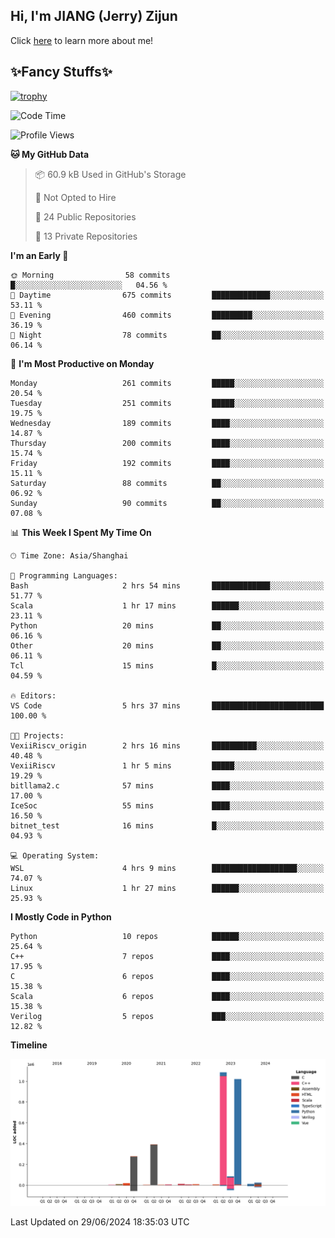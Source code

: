 ## Hi, I'm JIANG (Jerry) Zijun

Click [here](https://jzjerry.github.io/about/) to learn more about me!

## ✨Fancy Stuffs✨
[![trophy](https://github-profile-trophy.vercel.app/?username=jzjerry&theme=onedark)](https://github.com/ryo-ma/github-profile-trophy)
<!--START_SECTION:waka-->
![Code Time](http://img.shields.io/badge/Code%20Time-545%20hrs%2028%20mins-blue)

![Profile Views](http://img.shields.io/badge/Profile%20Views-0-blue)

**🐱 My GitHub Data** 

> 📦 60.9 kB Used in GitHub's Storage 
 > 
> 🚫 Not Opted to Hire
 > 
> 📜 24 Public Repositories 
 > 
> 🔑 13 Private Repositories 
 > 
**I'm an Early 🐤** 

```text
🌞 Morning                58 commits          █░░░░░░░░░░░░░░░░░░░░░░░░   04.56 % 
🌆 Daytime                675 commits         █████████████░░░░░░░░░░░░   53.11 % 
🌃 Evening                460 commits         █████████░░░░░░░░░░░░░░░░   36.19 % 
🌙 Night                  78 commits          ██░░░░░░░░░░░░░░░░░░░░░░░   06.14 % 
```
📅 **I'm Most Productive on Monday** 

```text
Monday                   261 commits         █████░░░░░░░░░░░░░░░░░░░░   20.54 % 
Tuesday                  251 commits         █████░░░░░░░░░░░░░░░░░░░░   19.75 % 
Wednesday                189 commits         ████░░░░░░░░░░░░░░░░░░░░░   14.87 % 
Thursday                 200 commits         ████░░░░░░░░░░░░░░░░░░░░░   15.74 % 
Friday                   192 commits         ████░░░░░░░░░░░░░░░░░░░░░   15.11 % 
Saturday                 88 commits          ██░░░░░░░░░░░░░░░░░░░░░░░   06.92 % 
Sunday                   90 commits          ██░░░░░░░░░░░░░░░░░░░░░░░   07.08 % 
```


📊 **This Week I Spent My Time On** 

```text
🕑︎ Time Zone: Asia/Shanghai

💬 Programming Languages: 
Bash                     2 hrs 54 mins       █████████████░░░░░░░░░░░░   51.77 % 
Scala                    1 hr 17 mins        ██████░░░░░░░░░░░░░░░░░░░   23.11 % 
Python                   20 mins             ██░░░░░░░░░░░░░░░░░░░░░░░   06.16 % 
Other                    20 mins             ██░░░░░░░░░░░░░░░░░░░░░░░   06.11 % 
Tcl                      15 mins             █░░░░░░░░░░░░░░░░░░░░░░░░   04.59 % 

🔥 Editors: 
VS Code                  5 hrs 37 mins       █████████████████████████   100.00 % 

🐱‍💻 Projects: 
VexiiRiscv_origin        2 hrs 16 mins       ██████████░░░░░░░░░░░░░░░   40.48 % 
VexiiRiscv               1 hr 5 mins         █████░░░░░░░░░░░░░░░░░░░░   19.29 % 
bitllama2.c              57 mins             ████░░░░░░░░░░░░░░░░░░░░░   17.00 % 
IceSoc                   55 mins             ████░░░░░░░░░░░░░░░░░░░░░   16.50 % 
bitnet_test              16 mins             █░░░░░░░░░░░░░░░░░░░░░░░░   04.93 % 

💻 Operating System: 
WSL                      4 hrs 9 mins        ███████████████████░░░░░░   74.07 % 
Linux                    1 hr 27 mins        ██████░░░░░░░░░░░░░░░░░░░   25.93 % 
```

**I Mostly Code in Python** 

```text
Python                   10 repos            ██████░░░░░░░░░░░░░░░░░░░   25.64 % 
C++                      7 repos             ████░░░░░░░░░░░░░░░░░░░░░   17.95 % 
C                        6 repos             ████░░░░░░░░░░░░░░░░░░░░░   15.38 % 
Scala                    6 repos             ████░░░░░░░░░░░░░░░░░░░░░   15.38 % 
Verilog                  5 repos             ███░░░░░░░░░░░░░░░░░░░░░░   12.82 % 
```



**Timeline**

![Lines of Code chart](https://raw.githubusercontent.com/Jzjerry/Jzjerry/main/assets/bar_graph.png)


 Last Updated on 29/06/2024 18:35:03 UTC
<!--END_SECTION:waka-->
